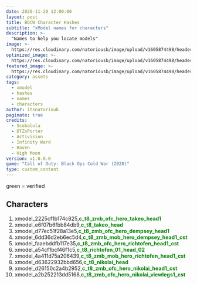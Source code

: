 ```yaml
---
date: 2020-11-20 12:00:00
layout: post
title: BOCW Character Hashes
subtitle: "xModel names for characters"
description: >-
  "Names to help you locate models"
image: >-
  https://res.cloudinary.com/natoriousb/image/upload/v1605874498/headers/Multiplayer_Screenshot_03_yyp5ry.jpg
optimized_image: >- 
  https://res.cloudinary.com/natoriousb/image/upload/v1605874498/headers/Multiplayer_Screenshot_03_yyp5ry.jpg
featured_image: >-
  https://res.cloudinary.com/natoriousb/image/upload/v1605874498/headers/Multiplayer_Screenshot_03_yyp5ry.jpg
category: assets
tags:
  - xmodel
  - hashes
  - names
  - characters
author: itsnatorioub
paginate: true
credits:
  - Scobalula
  - DTZxPorter
  - Activision
  - Infinity Ward
  - Raven
  - High Moon
version: v1.0.0.0
game: "Call of Duty: Black Ops Cold War (2020)"
type: custom_content
---
```


green = verified

<div><h2>Characters</h2></div>

1. xmodel_2225cf1b174c825,<span style="color:green">**c_t8_zmb_ofc_hero_takeo_head1**</span>
1. xmodel_e6f07b6fbb84db9,<span style="color:green">**c_t8_takeo_head**</span>
1. xmodel_d77ec51f28a13e5,<span style="color:green">**c_t8_zmb_ofc_hero_dempsey_head1**</span>
1. xmodel_6dd36d2eb6ec5d4,<span style="color:green">**c_t8_zmb_mob_hero_dempsey_head1_cst**</span>
1. xmodel_faaebddfb117e35,<span style="color:green">**c_t8_zmb_ofc_hero_richtofen_head1_cst**</span>
1. xmodel_a54cf1bcf46f1c5,<span style="color:green">**c_t8_richtofen_01_head_02**</span>
1. xmodel_4a411d75a206439,<span style="color:green">**c_t8_zmb_mob_hero_richtofen_head1_cst**</span>
1. xmodel_d63622932bbd656,<span style="color:green">**c_t8_nikolai_head**</span>
1. xmodel_d26150c2a4b2952,<span style="color:green">**c_t8_zmb_ofc_hero_nikolai_head1_cst**</span>
1. xmodel_a2b252213dd5168,<span style="color:green">**c_t8_zmb_ofc_hero_nikolai_viewlegs1_cst**</span>